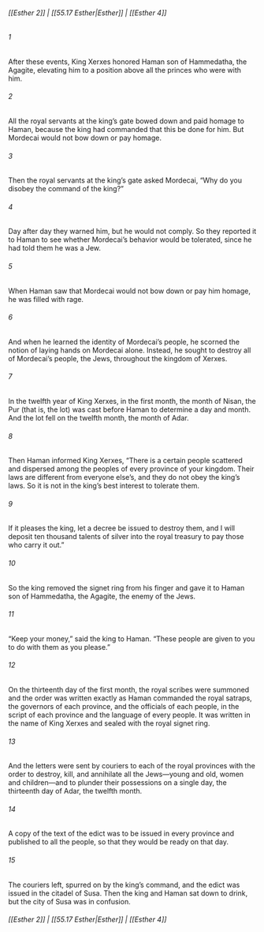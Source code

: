 
###### [[Esther 2]] | [[55.17 Esther|Esther]] | [[Esther 4]]

###### 1
After these events, King Xerxes honored Haman son of Hammedatha, the Agagite, elevating him to a position above all the princes who were with him.
###### 2
All the royal servants at the king’s gate bowed down and paid homage to Haman, because the king had commanded that this be done for him. But Mordecai would not bow down or pay homage.
###### 3
Then the royal servants at the king’s gate asked Mordecai, “Why do you disobey the command of the king?”
###### 4
Day after day they warned him, but he would not comply. So they reported it to Haman to see whether Mordecai’s behavior would be tolerated, since he had told them he was a Jew.
###### 5
When Haman saw that Mordecai would not bow down or pay him homage, he was filled with rage.
###### 6
And when he learned the identity of Mordecai’s people, he scorned the notion of laying hands on Mordecai alone. Instead, he sought to destroy all of Mordecai’s people, the Jews, throughout the kingdom of Xerxes.
###### 7
In the twelfth year of King Xerxes, in the first month, the month of Nisan, the Pur (that is, the lot) was cast before Haman to determine a day and month. And the lot fell on the twelfth month, the month of Adar.
###### 8
Then Haman informed King Xerxes, “There is a certain people scattered and dispersed among the peoples of every province of your kingdom. Their laws are different from everyone else’s, and they do not obey the king’s laws. So it is not in the king’s best interest to tolerate them.
###### 9
If it pleases the king, let a decree be issued to destroy them, and I will deposit ten thousand talents of silver into the royal treasury to pay those who carry it out.”
###### 10
So the king removed the signet ring from his finger and gave it to Haman son of Hammedatha, the Agagite, the enemy of the Jews.
###### 11
“Keep your money,” said the king to Haman. “These people are given to you to do with them as you please.”
###### 12
On the thirteenth day of the first month, the royal scribes were summoned and the order was written exactly as Haman commanded the royal satraps, the governors of each province, and the officials of each people, in the script of each province and the language of every people. It was written in the name of King Xerxes and sealed with the royal signet ring.
###### 13
And the letters were sent by couriers to each of the royal provinces with the order to destroy, kill, and annihilate all the Jews—young and old, women and children—and to plunder their possessions on a single day, the thirteenth day of Adar, the twelfth month.
###### 14
A copy of the text of the edict was to be issued in every province and published to all the people, so that they would be ready on that day.
###### 15
The couriers left, spurred on by the king’s command, and the edict was issued in the citadel of Susa. Then the king and Haman sat down to drink, but the city of Susa was in confusion.

###### [[Esther 2]] | [[55.17 Esther|Esther]] | [[Esther 4]]
